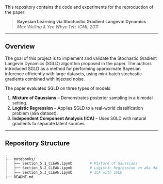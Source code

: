 This repository contains the code and experiments for the reproduction of the paper:

> **Bayesian Learning via Stochastic Gradient Langevin Dynamics**  
> *Max Welling & Yee Whye Teh, ICML 2011*

---

## Overview

The goal of this project is to implement and validate the Stochastic Gradient Langevin Dynamics (SGLD) algorithm proposed in the paper. The authors introduced SGLD as a method for performing approximate Bayesian inference efficiently with large datasets, using mini-batch stochastic gradients combined with injected noise.

The paper evaluated SGLD on three types of models:

1. **Mixture of Gaussians** – Demonstrates posterior sampling in a bimodal setting.
2. **Logistic Regression** – Applies SGLD to a real-world classification problem (a9a dataset).
3. **Independent Component Analysis (ICA)** – Uses SGLD with natural gradients to separate latent sources.

---

## Repository Structure

```bash
.
├── notebooks/
│   ├── Section_5.1_CLEAN.ipynb        # Mixture of Gaussians
│   ├── Section_5.2_CLEAN.ipynb        # Logistic Regression on a9a dataset
│   ├── Section_5.3_CLEAN.ipynb        # ICA with SGLD
├── README.md
